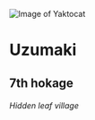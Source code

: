 ![Image of Yaktocat](https://octodex.github.com/images/yaktocat.png)
# Uzumaki
## 7th hokage
###### Hidden leaf village
